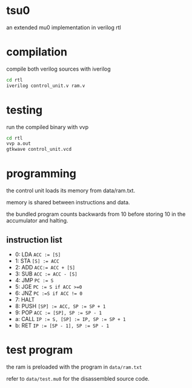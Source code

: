 tsu0
====

an extended mu0 implementation in verilog rtl

compilation
===========

compile both verilog sources with iverilog

```bash
cd rtl
iverilog control_unit.v ram.v
```

testing
=======

run the compiled binary with vvp

```bash
cd rtl
vvp a.out
gtkwave control_unit.vcd
```

programming
===========

the control unit loads its memory from data/ram.txt. 

memory is shared between instructions and data.

the bundled program counts backwards from 10 before storing 10 in the accumulator and halting.

instruction list
----------------

 * 0: LDA `ACC := [S]`
 * 1: STA `[S] := ACC`
 * 2: ADD `ACC:= ACC + [S]`
 * 3: SUB `ACC := ACC - [S]`
 * 4: JMP `PC := S`
 * 5: JGE `PC := S if ACC >=0`
 * 6: JNZ `PC :=S if ACC != 0`
 * 7: HALT
 * 8: PUSH `[SP] := ACC, SP := SP + 1`
 * 9: POP `ACC := [SP], SP := SP - 1`
 * a: CALL `IP := S, [SP] := IP, SP := SP + 1`
 * b: RET `IP := [SP - 1], SP := SP - 1`
 
test program
============
the ram is preloaded with the program in `data/ram.txt`

refer to `data/test.mu0` for the disassembled source code.


